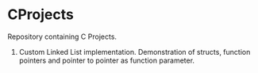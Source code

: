 # CProjects

Repository containing C Projects.

1. Custom Linked List implementation. Demonstration of structs, function pointers and pointer to pointer as function parameter.
